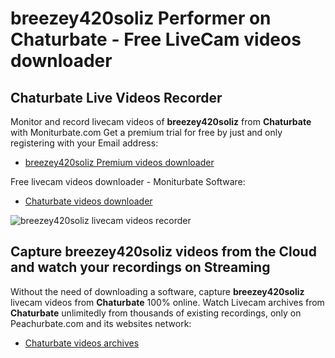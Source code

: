 # breezey420soliz Performer on Chaturbate - Free LiveCam videos downloader

## Chaturbate Live Videos Recorder

Monitor and record livecam videos of **breezey420soliz** from **Chaturbate** with Moniturbate.com
Get a premium trial for free by just and only registering with your Email address:
* [breezey420soliz Premium videos downloader](https://moniturbate.com/request-demo-licence-key.html)

Free livecam videos downloader - Moniturbate Software:
* [Chaturbate videos downloader](https://moniturbate.com/moniturbate-download-software.html)

![breezey420soliz livecam videos recorder](https://peachurnet.com/templates/moniturbate-software.png)


## Capture breezey420soliz videos from the Cloud and watch your recordings on Streaming

Without the need of downloading a software, capture **breezey420soliz** livecam videos from **Chaturbate** 100% online.
Watch Livecam archives from **Chaturbate** unlimitedly from thousands of existing recordings, only on Peachurbate.com and its websites network:
* [Chaturbate videos archives](https://peachurnet.com/)